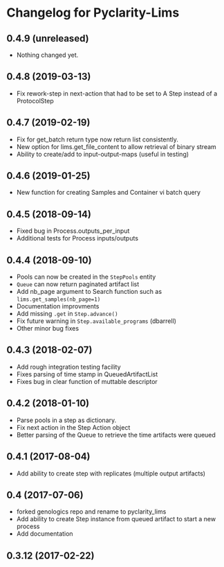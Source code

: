 Changelog for Pyclarity-Lims
============================

0.4.9 (unreleased)
------------------

- Nothing changed yet.


0.4.8 (2019-03-13)
------------------

- Fix rework-step in next-action that had to be set to A Step instead of a ProtocolStep 


0.4.7 (2019-02-19)
------------------

- Fix for get_batch return type now return list consistently.
- New option for lims.get_file_content to allow retrieval of binary stream
- Ability to create/add to input-output-maps (useful in testing)

0.4.6 (2019-01-25)
------------------

- New function for creating Samples and Container vi batch query 


0.4.5 (2018-09-14)
------------------

- Fixed bug in Process.outputs_per_input
- Additional tests for Process inputs/outputs


0.4.4 (2018-09-10)
------------------

- Pools can now be created in the `StepPools` entity  
- `Queue` can now return paginated artifact list
- Add nb_page argument to Search function such as `lims.get_samples(nb_page=1)`
- Documentation improvments 
- Add missing `.get` in `Step.advance()`
- Fix future warning in `Step.available_programs` (dbarrell)
- Other minor bug fixes


0.4.3 (2018-02-07)
------------------

- Add rough integration testing facility
- Fixes parsing of time stamp in QueuedArtifactList
- Fixes bug in clear function of muttable descriptor


0.4.2 (2018-01-10)
------------------

- Parse pools in a step as dictionary.
- Fix next action in the Step Action object
- Better parsing of the Queue to retrieve the time artifacts were queued 


0.4.1 (2017-08-04)
------------------

- Add ability to create step with replicates (multiple output artifacts)


0.4 (2017-07-06)
----------------
 - forked genologics repo and rename to pyclarity_lims
 - Add ability to create Step instance from queued artifact to start a new process
 - Add documentation

0.3.12 (2017-02-22)
-------------------

